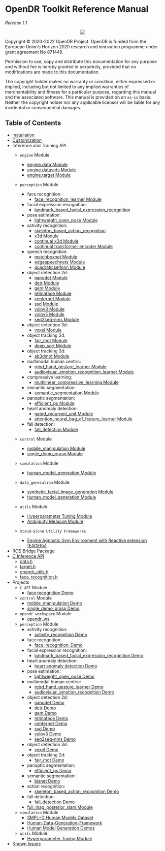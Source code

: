 # OpenDR Toolkit Reference Manual

*Release 1.1*
<div align="center">
  <img src="images/opendr_logo.png" />
</div>

Copyright &copy; 2020-2022 OpenDR Project.
OpenDR is funded from the European Union’s Horizon 2020 research and innovation programme under grant agreement No 871449.

Permission to use, copy and distribute this documentation for any purpose and without fee is hereby granted in perpetuity, provided that no modifications are made to this documentation.

The copyright holder makes no warranty or condition, either expressed or implied, including but not limited to any implied warranties of merchantability and fitness for a particular purpose, regarding this manual and the associated software.
This manual is provided on an `as-is` basis.
Neither the copyright holder nor any applicable licensor will be liable for any incidental or consequential damages.

## Table of Contents

- [Installation](/docs/reference/installation.md)
- [Customization](/docs/reference/customize.md)
- Inference and Training API
    - `engine` Module
        - [engine.data Module](engine-data.md)
        - [engine.datasets Module](engine-datasets.md)
        - [engine.target Module](engine-target.md)
    - `perception` Module
        - face recognition:
            - [face_recognition_learner Module](face-recognition.md)
        - facial expression recognition:
            - [landmark_based_facial_expression_recognition](landmark-based-facial-expression-recognition.md)
        - pose estimation:
            - [lightweight_open_pose Module](lightweight-open-pose.md)
        - activity recognition:
            - [skeleton_based_action_recognition](skeleton-based-action-recognition.md)
            - [x3d Module](activity-recognition.md#class-x3dlearner)
            - [continual x3d Module](activity-recognition.md#class-cox3dlearner)
            - [continual transformer encoder Module](continual-transformer-encoder.md)
        - speech recognition:
            - [matchboxnet Module](matchboxnet.md)
            - [edgespeechnets Module](edgespeechnets.md)
            - [quadraticselfonn Module](quadratic-selfonn.md)
        - object detection 2d:
            - [nanodet Module](nanodet.md)
            - [detr Module](detr.md)
            - [gem Module](gem.md)
            - [retinaface Module](face-detection-2d-retinaface.md)
            - [centernet Module](object-detection-2d-centernet.md)
            - [ssd Module](object-detection-2d-ssd.md)
            - [yolov3 Module](object-detection-2d-yolov3.md)
            - [yolov5 Module](object-detection-2d-yolov5.md)
            - [seq2seq-nms Module](object-detection-2d-nms-seq2seq_nms.md)
        - object detection 3d:
            - [voxel Module](voxel-object-detection-3d.md)
        - object tracking 2d:
            - [fair_mot Module](object-tracking-2d-fair-mot.md)
            - [deep_sort Module](object-tracking-2d-deep-sort.md)
        - object tracking 3d:
            - [ab3dmot Module](object-tracking-3d-ab3dmot.md)
        - multimodal human centric:
            - [rgbd_hand_gesture_learner Module](rgbd-hand-gesture-learner.md)
            - [audiovisual_emotion_recognition_learner Module](audiovisual-emotion-recognition-learner.md)
        - compressive learning:
            - [multilinear_compressive_learning Module](multilinear-compressive-learning.md)
        - semantic segmentation:
            - [semantic_segmentation Module](semantic-segmentation.md)
        - panoptic segmentation:
            - [efficient_ps Module](efficient-ps.md)
        - heart anomaly detection:
            - [gated_recurrent_unit Module](gated-recurrent-unit-learner.md)
            - [attention_neural_bag_of_feature_learner Module](attention-neural-bag-of-feature-learner.md)
        - fall detection:
            - [fall_detection Module](fall-detection.md)

    - `control` Module
        - [mobile_manipulation Module](mobile-manipulation.md)
        - [single_demo_grasp Module](single-demonstration-grasping.md)

    - `simulation` Module
        - [human_model_generation Module](human_model_generation.md)
    - `data_generation` Module
        - [synthetic_facial_image_generation Module](synthetic_facial_image_generator.md)
        - [human_model_generation Module](human-model-generation.md)
    - `utils` Module
        - [Hyperparameter Tuning Module](hyperparameter_tuner.md)
        - [Ambiguity Measure Module](ambiguity_measure.md)
    - `Stand-alone Utility Frameworks`
        - [Engine Agnostic Gym Environment with Reactive extension (EAGERx)](eagerx.md)
- [ROS Bridge Package](opendr-ros-bridge.md)
- [C Inference API](c-api.md)
    - [data.h](c-data-h.md)
    - [target.h](c-target-h.md)
    - [opendr_utils.h](c-opendr-utils-h.md)
    - [face_recognition.h](c-face-recognition-h.md)
- Projects
    - `C API` Module
        - [face recognition Demo](/projects/c_api)
    - `control` Module
        - [mobile_manipulation Demo](/projects/python/control/mobile_manipulation)
        - [single_demo_grasp Demo](/projects/python/control/single_demo_grasp)
    - `opendr workspace` Module
        - [opendr_ws](/projects/opendr_ws)
    - `perception` Module
        - activity recognition:
            - [activity_recognition Demo](/projects/python/perception/activity_recognition/demos/online_recognition)
        - face recognition:
            - [face_recognition_Demo](/projects/python/perception/face_recognition)
        - facial expression recognition:
            - [landmark_based_facial_expression_recognition Demo](/projects/python/perception/facial_expression_recognition/landmark_based_facial_expression_recognition)
        - heart anomaly detection:
            - [heart anomaly detection Demo](/projects/python/perception/heart_anomaly_detection)
        - pose estimation:
            - [lightweight_open_pose Demo](/projects/python/perception/lightweight_open_pose)
        - multimodal human centric:
            - [rgbd_hand_gesture_learner Demo](/projects/python/perception/multimodal_human_centric/rgbd_hand_gesture_recognition)
            - [audiovisual_emotion_recognition Demo](/projects/python/perception/multimodal_human_centric/audiovisual_emotion_recognition)
        - object detection 2d:
            - [nanodet Demo](/projects/python/perception/object_detection_2d/nanodet)
            - [detr Demo](/projects/python/perception/object_detection_2d/detr)
            - [gem Demo](/projects/python/perception/object_detection_2d/gem)
            - [retinaface Demo](/projects/python/perception/object_detection_2d/retinaface)
            - [centernet Demo](/projects/python/perception/object_detection_2d/centernet)
            - [ssd Demo](/projects/python/perception/object_detection_2d/ssd)
            - [yolov3 Demo](/projects/python/perception/object_detection_2d/yolov3)
            - [seq2seq-nms Demo](/projects/python/perception/object_detection_2d/nms/seq2seq-nms)
        - object detection 3d:
            - [voxel Demo](/projects/python/perception/object_detection_3d/demos/voxel_object_detection_3d)
        - object tracking 2d:
            - [fair_mot Demo](/projects/python/perception/object_tracking_2d/demos/fair_mot_deep_sort)
        - panoptic segmentation:
            - [efficient_ps Demo](/projects/python/perception/panoptic_segmentation/efficient_ps)
        - semantic segmentation:
            - [bisnet Demo](/projects/python/perception/semantic_segmentation/bisenet)
        - action recognition:
            - [skeleton_based_action_recognition Demo](/projects/python/perception/skeleton_based_action_recognition)
        - fall detection:
            - [fall_detection Demo](/projects/python/perception/fall_detection.md)
        - [full_map_posterior_slam Module](/projects/python/perception/slam/full_map_posterior_gmapping)
    - `simulation` Module
        - [SMPL+D Human Models Dataset](/projects/python/simulation/SMPL%2BD_human_models)
        - [Human-Data-Generation-Framework](/projects/python/simulation/human_dataset_generation)
        - [Human Model Generation Demos](/projects/python/simulation/human_dataset_generation)
    - `utils` Module
        - [Hyperparameter Tuning Module](/projects/python/utils/hyperparameter_tuner)
- [Known Issues](/docs/reference/issues.md)
